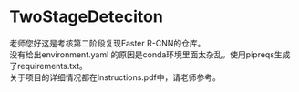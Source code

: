 # TwoStageDeteciton
老师您好这是考核第二阶段复现Faster R-CNN的仓库。  
没有给出environment.yaml 的原因是conda环境里面太杂乱。使用pipreqs生成了requirements.txt。  
关于项目的详细情况都在Instructions.pdf中，请老师参考。  

